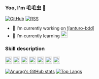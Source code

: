 ### Yoo, I'm 毛毛虫 👋

[![GitHub](https://img.shields.io/badge/dynamic/json?logo=github&label=GitHub&labelColor=495867&color=495867&query=%24.data.totalSubs&url=https%3A%2F%2Fapi.spencerwoo.com%2Fsubstats%2F%3Fsource%3Dgithub%26queryKey%3Dhayschan&style=flat-square)](https://github.com/hayschan)
[![RSS](https://img.shields.io/badge/dynamic/json?logo=rss&logoColor=white&label=RSS&labelColor=95B8D1&color=95B8D1&query=%24.data.totalSubs&url=https%3A%2F%2Fapi.spencerwoo.com%2Fsubstats%2F%3Fsource%3Dfeedly%257Cinoreader%257CfeedsPub%26queryKey%3Dhttps://haysc.tech/feed.xml&style=flat-square)](https://haysc.tech/) 

- 🔭 I’m currently working on [![anturo-bdd]](https://github.com/liudoudou86/anturo-bdd.git) 
- 🌱 I’m currently learning <img src="https://www.vectorlogo.zone/logos/java/java-icon.svg" alt="java" width="22" height="22"/> 

### Skill description

<p align="left">
<img src="https://www.vectorlogo.zone/logos/python/python-icon.svg" alt="python" width="22" height="22"/> 
<img src="https://www.vectorlogo.zone/logos/javascript/javascript-icon.svg" width="22" height="22"/> 
<img src="https://www.vectorlogo.zone/logos/java/java-icon.svg" alt="java" width="22" height="22"/> 
<img src="https://www.vectorlogo.zone/logos/mysql/mysql-icon.svg" width="22" height="22"/> 
<img src="https://www.vectorlogo.zone/logos/docker/docker-icon.svg" width="22" height="22"/> 
<img src="https://www.vectorlogo.zone/logos/git-scm/git-scm-icon.svg" width="22" height="22"/> 
<img src="https://www.vectorlogo.zone/logos/centos/centos-icon.svg" width="22" height="22"/> 
</p>

[![Anurag's GitHub stats](https://github-readme-stats.vercel.app/api?username=liudoudou86&show_icons=true&theme=radical)](https://github.com/anuraghazra/github-readme-stats)
[![Top Langs](https://github-readme-stats.vercel.app/api/top-langs/?username=liudoudou86&layout=compact)](https://github.com/anuraghazra/github-readme-stats)